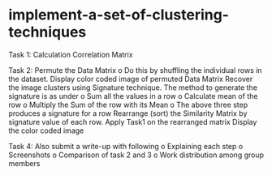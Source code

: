 # implement-a-set-of-clustering-techniques


Task 1:
Calculation Correlation Matrix


Task 2:
 Permute the Data Matrix
o Do this by shuffling the individual rows in the dataset.
 Display color coded image of permuted Data Matrix
Recover the image clusters using Signature technique. The method to generate the signature is as 
under
o Sum all the values in a row
o Calculate mean of the row
o Multiply the Sum of the row with its Mean
o The above three step produces a signature for a row
 Rearrange (sort) the Similarity Matrix by signature value of each row.
 Apply Task1 on the rearranged matrix
 Display the color coded image
 
 
 Task 4:
 Also submit a write-up with following
o Explaining each step
o Screenshots
o Comparison of task 2 and 3
o Work distribution among group members
